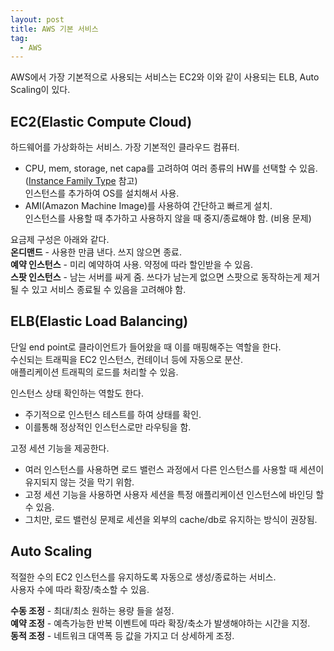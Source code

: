 ```yaml
---
layout: post
title: AWS 기본 서비스
tag:
  - AWS
---
```


AWS에서 가장 기본적으로 사용되는 서비스는 EC2와 이와 같이 사용되는 ELB, Auto Scaling이 있다.

## EC2(Elastic Compute Cloud)
하드웨어를 가상화하는 서비스. 가장 기본적인 클라우드 컴퓨터.  
  - CPU, mem, storage, net capa를 고려하여 여러 종류의 HW를 선택할 수 있음. ([Instance Family Type](https://aws.amazon.com/ko/ec2/instance-types/) 참고)  
인스턴스를 추가하여 OS를 설치해서 사용.
  - AMI(Amazon Machine Image)를 사용하여 간단하고 빠르게 설치.  
인스턴스를 사용할 때 추가하고 사용하지 않을 때 중지/종료해야 함. (비용 문제)  

요금제 구성은 아래와 같다.  
**온디맨드** - 사용한 만큼 낸다. 쓰지 않으면 종료.  
**예약 인스턴스** - 미리 예약하여 사용. 약정에 따라 할인받을 수 있음.  
**스팟 인스턴스** - 남는 서버를 싸게 줌. 쓰다가 남는게 없으면 스팟으로 동작하는게 제거될 수 있고 서비스 종료될 수 있음을 고려해야 함.

## ELB(Elastic Load Balancing)
단일 end point로 클라이언트가 들어왔을 때 이를 매핑해주는 역할을 한다.  
수신되는 트래픽을 EC2 인스턴스, 컨테이너 등에 자동으로 분산.  
애플리케이션 트래픽의 로드를 처리할 수 있음.  

인스턴스 상태 확인하는 역할도 한다.
- 주기적으로 인스턴스 테스트를 하여 상태를 확인.
- 이를통해 정상적인 인스턴스로만 라우팅을 함.  

고정 세션 기능을 제공한다.
- 여러 인스턴스를 사용하면 로드 밸런스 과정에서 다른 인스턴스를 사용할 때 세션이 유지되지 않는 것을 막기 위함.
- 고정 세션 기능을 사용하면 사용자 세션을 특정 애플리케이션 인스턴스에 바인딩 할 수 있음.
- 그치만, 로드 밸런싱 문제로 세션을 외부의 cache/db로 유지하는 방식이 권장됨.

## Auto Scaling
적절한 수의 EC2 인스턴스를 유지하도록 자동으로 생성/종료하는 서비스.  
사용자 수에 따라 확장/축소할 수 있음.  

**수동 조정** - 최대/최소 원하는 용량 들을 설정.  
**예약 조정** - 예측가능한 반복 이벤트에 따라 확장/축소가 발생해야하는 시간을 지정.  
**동적 조정** - 네트워크 대역폭 등 값을 가지고 더 상세하게 조정.